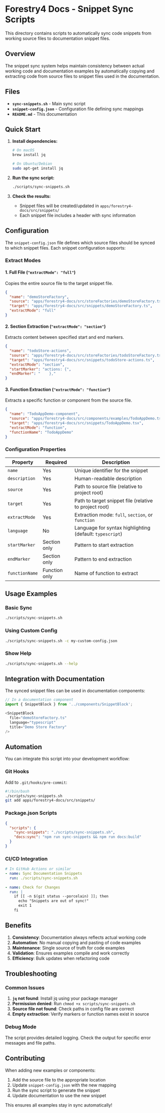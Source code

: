 # Forestry4 Docs - Snippet Sync Scripts

This directory contains scripts to automatically sync code snippets from working source files to documentation snippet files.

## Overview

The snippet sync system helps maintain consistency between actual working code and documentation examples by automatically copying and extracting code from source files to snippet files used in the documentation.

## Files

- **`sync-snippets.sh`** - Main sync script
- **`snippet-config.json`** - Configuration file defining sync mappings
- **`README.md`** - This documentation

## Quick Start

1. **Install dependencies:**
   ```bash
   # On macOS
   brew install jq
   
   # On Ubuntu/Debian
   sudo apt-get install jq
   ```

2. **Run the sync script:**
   ```bash
   ./scripts/sync-snippets.sh
   ```

3. **Check the results:**
   - Snippet files will be created/updated in `apps/forestry4-docs/src/snippets/`
   - Each snippet file includes a header with sync information

## Configuration

The `snippet-config.json` file defines which source files should be synced to which snippet files. Each snippet configuration supports:

### Extract Modes

#### 1. Full File (`"extractMode": "full"`)
Copies the entire source file to the target snippet file.

```json
{
  "name": "demoStoreFactory",
  "source": "apps/forestry4-docs/src/storeFactories/demoStoreFactory.ts",
  "target": "apps/forestry4-docs/src/snippets/demoStoreFactory.ts",
  "extractMode": "full"
}
```

#### 2. Section Extraction (`"extractMode": "section"`)
Extracts content between specified start and end markers.

```json
{
  "name": "todoStore-actions",
  "source": "apps/forestry4-docs/src/storeFactories/todoStoreFactory.ts",
  "target": "apps/forestry4-docs/src/snippets/todoStore-actions.ts",
  "extractMode": "section",
  "startMarker": "actions: {",
  "endMarker": "    },"
}
```

#### 3. Function Extraction (`"extractMode": "function"`)
Extracts a specific function or component from the source file.

```json
{
  "name": "TodoAppDemo-component",
  "source": "apps/forestry4-docs/src/components/examples/TodoAppDemo.tsx",
  "target": "apps/forestry4-docs/src/snippets/TodoAppDemo.tsx",
  "extractMode": "function",
  "functionName": "TodoAppDemo"
}
```

### Configuration Properties

| Property | Required | Description |
|----------|----------|-------------|
| `name` | Yes | Unique identifier for the snippet |
| `description` | Yes | Human-readable description |
| `source` | Yes | Path to source file (relative to project root) |
| `target` | Yes | Path to target snippet file (relative to project root) |
| `extractMode` | Yes | Extraction mode: `full`, `section`, or `function` |
| `language` | No | Language for syntax highlighting (default: `typescript`) |
| `startMarker` | Section only | Pattern to start extraction |
| `endMarker` | Section only | Pattern to end extraction |
| `functionName` | Function only | Name of function to extract |

## Usage Examples

### Basic Sync
```bash
./scripts/sync-snippets.sh
```

### Using Custom Config
```bash
./scripts/sync-snippets.sh -c my-custom-config.json
```

### Show Help
```bash
./scripts/sync-snippets.sh --help
```

## Integration with Documentation

The synced snippet files can be used in documentation components:

```typescript
// In a documentation component
import { SnippetBlock } from '../components/SnippetBlock';

<SnippetBlock 
  file="demoStoreFactory.ts" 
  language="typescript"
  title="Demo Store Factory"
/>
```

## Automation

You can integrate this script into your development workflow:

### Git Hooks
Add to `.git/hooks/pre-commit`:
```bash
#!/bin/bash
./scripts/sync-snippets.sh
git add apps/forestry4-docs/src/snippets/
```

### Package.json Scripts
```json
{
  "scripts": {
    "sync-snippets": "./scripts/sync-snippets.sh",
    "docs:sync": "npm run sync-snippets && npm run docs:build"
  }
}
```

### CI/CD Integration
```yaml
# In GitHub Actions or similar
- name: Sync Documentation Snippets
  run: ./scripts/sync-snippets.sh
  
- name: Check for Changes
  run: |
    if [[ -n $(git status --porcelain) ]]; then
      echo "Snippets are out of sync!"
      exit 1
    fi
```

## Benefits

1. **Consistency**: Documentation always reflects actual working code
2. **Automation**: No manual copying and pasting of code examples
3. **Maintenance**: Single source of truth for code examples
4. **Validation**: Ensures examples compile and work correctly
5. **Efficiency**: Bulk updates when refactoring code

## Troubleshooting

### Common Issues

1. **`jq` not found**: Install jq using your package manager
2. **Permission denied**: Run `chmod +x scripts/sync-snippets.sh`
3. **Source file not found**: Check paths in config file are correct
4. **Empty extraction**: Verify markers or function names exist in source

### Debug Mode
The script provides detailed logging. Check the output for specific error messages and file paths.

## Contributing

When adding new examples or components:

1. Add the source file to the appropriate location
2. Update `snippet-config.json` with the new mapping
3. Run the sync script to generate the snippet
4. Update documentation to use the new snippet

This ensures all examples stay in sync automatically!
